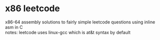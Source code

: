 # x86 leetcode
x86-64 assembly solutions to fairly simple leetcode questions using inline asm in C\
notes: leetcode uses linux-gcc which is at&t syntax by default
